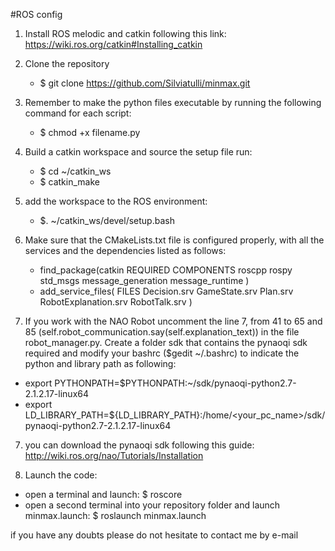 #ROS config

1) Install ROS melodic and catkin following this link: https://wiki.ros.org/catkin#Installing_catkin
2) Clone the repository 
    - $ git clone https://github.com/Silviatulli/minmax.git 
2) Remember to make the python files executable by running the following command for each script:
    - $ chmod +x filename.py
3) Build a catkin workspace and source the setup file run:
    - $ cd ~/catkin_ws
    - $ catkin_make
4) add the workspace to the ROS environment:
    - $. ~/catkin_ws/devel/setup.bash
5) Make sure that the CMakeLists.txt file is configured properly, with all the services and the dependencies listed as follows:
    - find_package(catkin REQUIRED COMPONENTS
      roscpp
      rospy
      std_msgs
      message_generation
      message_runtime
    )
    - add_service_files(
       FILES
       Decision.srv
       GameState.srv
       Plan.srv
       RobotExplanation.srv
       RobotTalk.srv
     )

6) If you work with the NAO Robot uncomment the line 7, from 41 to 65 and 85 (self.robot_communication.say(self.explanation_text)) in the file robot_manager.py.
Create a folder sdk that contains the pynaoqi sdk required and modify your bashrc ($gedit ~/.bashrc) to indicate the python and library path as following:
- export PYTHONPATH=$PYTHONPATH:~/sdk/pynaoqi-python2.7-2.1.2.17-linux64
- export LD_LIBRARY_PATH=${LD_LIBRARY_PATH}:/home/<your_pc_name>/sdk/pynaoqi-python2.7-2.1.2.17-linux64

7) you can download the pynaoqi sdk following this guide: http://wiki.ros.org/nao/Tutorials/Installation

8) Launch the code: 
- open a terminal and launch: $ roscore
- open a second terminal into your repository folder and launch minmax.launch: $ roslaunch minmax.launch

if you have any doubts please do not hesitate to contact me by e-mail
